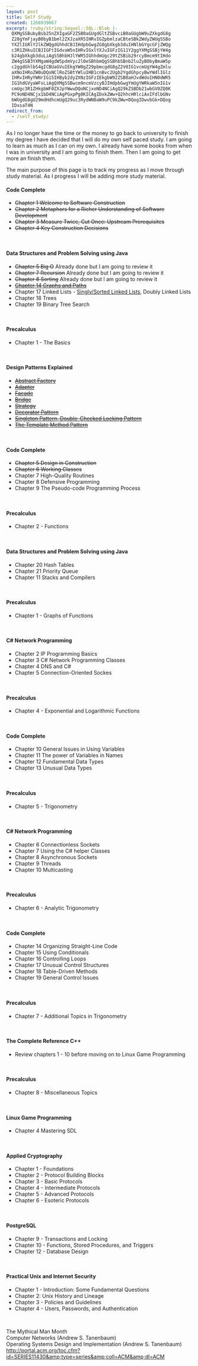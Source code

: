 ```yaml
---
layout: post
title: Self Study
created: 1266939067
excerpt: !ruby/string:Sequel::SQL::Blob |-
  QXMgSSBubyBsb25nZXIgaGF2ZSB0aGUgdGltZSBvciB0aGUgbW9uZXkgdG8g
  Z28gYmFjayB0byB1bml2ZXJzaXR5IHRvIGZpbmlzaCBteSBkZWdyZWUgSSBo
  YXZlIGRlY2lkZWQgdGhhdCBJIHdpbGwgZG8gbXkgb3duIHNlbGYgcGFjZWQg
  c3R1ZHkuICBJIGFtIGdvaW5nIHRvIGxlYXJuIGFzIG11Y2ggYXMgSSBjYW4g
  b24gbXkgb3duLiAgSSBhbHJlYWR5IGhhdmUgc29tZSBib29rcyBmcm9tIHdo
  ZW4gSSB3YXMgaW4gdW5pdmVyc2l0eSBhbmQgSSBhbSBnb2luZyB0byBmaW5p
  c2ggdGhlbS4gICBUaGVuIEkgYW0gZ29pbmcgdG8gZ2V0IG1vcmUgYW4gZmlu
  aXNoIHRoZW0uDQoNClRoZSBtYWluIHB1cnBvc2Ugb2YgdGhpcyBwYWdlIGlz
  IHRvIHRyYWNrIG15IHByb2dyZXNzIGFzIEkgbW92ZSB0aHJvdWdoIHN0dWR5
  IG1hdGVyaWFsLiAgQXMgSSBwcm9ncmVzcyBJIHdpbGwgYmUgYWRkaW5nIG1v
  cmUgc3R1ZHkgbWF0ZXJpYWwuDQoNCjxoND4NCiAgQ29kZSBDb21wbGV0ZQ0K
  PC9oND4NCjx1bD4NCiAgPGxpPg0KICAgIDxkZWw+Q2hhcHRlciAxIFdlbGNv
  bWUgdG8gU29mdHdhcmUgQ29uc3RydWN0aW9uPC9kZWw+DQogIDwvbGk+DQog
  IDxsaT4N
redirect_from:
  - /self_study/
---
```

As I no longer have the time or the money to go back to university to finish my degree I have decided that I will do my own self paced study.  I am going to learn as much as I can on my own.  I already have some books from when I was in university and I am going to finish them.   Then I am going to get more an finish them.

The main purpose of this page is to track my progress as I move through study material.  As I progress I will be adding more study material.

<h4>
  Code Complete
</h4>
<ul>
  <li>
    <del>Chapter 1 Welcome to Software Construction</del>
  </li>
  <li>
     <del>Chapter 2 Metaphors for a Richer Understanding of Software Development</del>
  </li>
<li>
     <del>Chapter 3 Measure Twice, Cut Once: Upstream Prerequisites</del>
  </li>
<li>
     <del>Chapter 4 Key Construction Decisions</del>
  </li>
</ul>
<br>

<h4>
  Data Structures and Problem Solving using Java
</h4>
<ul>
  <li>
     <del>Chapter 5 Big O</del> Already done but I am going to review it
  </li>
  <li>
     <del>Chapter 7 Recursion</del> Already done but I am going to review it
  </li>
  <li>
     <del>Chapter 8 Sorting</del> Already done but I am going to review it
  </li>
  <li>
     <del><a href="http://www.majorsilence.com/graphs_and_paths">Chapter 14 Graphs and Paths</a></del>
  </li>
  <li>
     Chapter 17 Linked Lists - <a href="http://majorsilence.com/singly_linked_lists">Singly/Sorted Linked Lists</a>, Doubly Linked Lists
  </li>
  <li>
     Chapter 18 Trees
  </li>
  <li>
     Chapter 19 Binary Tree Search
  </li>
</ul>
<br>

<h4>
Precalculus
</h4>
<ul>
  <li>
    Chapter 1 - The  Basics
  </li>
</ul>
<br>

<h4>
  Design Patterns Explained
</h4>
<ul>
  <li>
    <del><a href="http://majorsilence.com/design_patterns_explained">Abstract Factory</a></del>
  </li>
  <li>
    <del><a href="http://majorsilence.com/design_patterns_explained">Adapter</a></del>
  </li>
  <li>
    <del><a href="http://majorsilence.com/design_patterns_explained">Facade</a></del>
  </li>
  <li>
    <del><a href="http://majorsilence.com/design_patterns_explained">Bridge</a></del>
  </li>
  <li>
    <del><a href="http://majorsilence.com/design_patterns_explained">Strategy</a></del>
  </li>
   <li>
    <del><a href="http://majorsilence.com/design_patterns_explained">Decorator Pattern</a></del>
   </li>
   <li>
    <del><a href="http://majorsilence.com/design_patterns_explained">Singleton Pattern, Double-Checked Locking Pattern</a></del>
   </li>

   <li>
    <del><a href="http://majorsilence.com/design_patterns_explained">The Template Method Pattern</a></del>
   </li>
</ul>
<br>

<h4>
  Code Complete
</h4>
<ul>
  <li>
    <del>Chapter 5 Design in Construction</del>
  </li>
  <li>
    <del>Chapter 6 Working Classes</del>
  </li>
  <li>
     Chapter 7 High-Quality Routines
  </li>
  <li>
     Chapter 8 Defensive Programming
  </li>
  <li>
     Chapter 9 The Pseudo-code Programming Process
  </li>
</ul>
<br>

<h4>
Precalculus
</h4>
<ul>
  <li>
    Chapter 2 - Functions
  </li>
</ul>
<br>

<h4>
  Data Structures and Problem Solving using Java
</h4>
<ul>
  <li>
     Chapter 20 Hash Tables
  </li>
  <li>
     Chapter 21 Priority Queue
  </li>
  <li>
     Chapter 11 Stacks and Compilers
  </li>
</ul>
<br>

<h4>
Precalculus
</h4>
<ul>
  <li>
    Chapter 1 - Graphs of Functions
  </li>
</ul>
<br>

<h4>
  C# Network Programming
</h4>
<ul>
  <li>
     Chapter 2 IP Programming Basics
  </li>
  <li>
     Chapter 3 C# Network Programming Classes
  </li>
  <li>
     Chapter 4 DNS and C#
  </li>
  <li>
     Chapter 5 Connection-Oriented Sockes
  </li>
</ul>
<br>

<h4>
Precalculus
</h4>
<ul>
  <li>
    Chapter 4 - Exponential and Logarithmic Functions
  </li>
</ul>
<br>

<h4>
  Code Complete
</h4>
<ul>
  <li>
    Chapter 10 General Issues in Using Variables
  </li>
  <li>
     Chapter 11 The power of Variables in Names
  </li>
  <li>
     Chapter 12 Fundamental Data Types
  </li>
  <li>
     Chapter 13 Unusual Data Types
  </li>
</ul>
<br>

<h4>
Precalculus
</h4>
<ul>
  <li>
    Chapter 5 - Trigonometry
  </li>
</ul>
<br>

<h4>
  C# Network Programming
</h4>
<ul>
  <li>
     Chapter 6 Connectionless Sockets
  </li>
  <li>
     Chapter 7 Using the C# helper Classes
  </li>
  <li>
     Chapter 8 Asynchronous Sockets
  </li>
  <li>
     Chapter 9 Threads
  </li>
  <li>
     Chapter 10 Multicasting
  </li>
</ul>
<br>

<h4>
Precalculus
</h4>
<ul>
  <li>
    Chapter 6 - Analytic Trigonometry
  </li>
</ul>
<br>

<h4>
  Code Complete
</h4>
<ul>
  <li>
    Chapter 14 Organizing Straight-Line Code
  </li>
  <li>
     Chapter 15 Using Conditionals
  </li>
  <li>
     Chapter 16 Controlling Loops
  </li>
  <li>
     Chapter 17 Unusual Control Structures
  </li>
  <li>
     Chapter 18 Table-Driven Methods
  </li>
  <li>
     Chapter 19 General Control Issues
  </li>
</ul>
<br>

<h4>
Precalculus
</h4>
<ul>
  <li>
    Chapter 7 - Additional Topics in Trigonometry
  </li>
</ul>
<br>

<h4>
The Complete Reference C++
</h4>
<ul>
  <li>
     Review chapters 1 - 10  before moving on to Linux Game Programming
  </li>
</ul>
<br>

<h4>
Precalculus
</h4>
<ul>
  <li>
    Chapter 8 - Miscellaneous Topics
  </li>
</ul>
<br>

<h4>
Linux Game Programming
</h4>
<ul>
  <li>
     Chapter 4 Mastering SDL
  </li>
</ul>
<br>

<h4>
Applied Cryptography
</h4>
<ul>
  <li>
     Chapter 1 - Foundations
  </li>
 <li>
     Chapter 2 - Protocol Building Blocks
  </li>
 <li>
     Chapter 3 - Basic Protocols
  </li>
 <li>
     Chapter 4 - Intermediate Protocols
  </li>
 <li>
     Chapter 5 - Advanced Protocols
  </li>
 <li>
     Chapter 6 - Esoteric Protocols
  </li>
</ul>
<br>

<h4>
PostgreSQL
</h4>
<ul>
  <li>
     Chapter 9 - Transactions and Locking
  </li>
  <li>
     Chapter 10 - Functions, Stored Procedures, and Triggers
  </li>
  <li>
     Chapter 12 - Database Design
  </li>
</ul>
<br>

<h4>
Practical Unix and Internet Security
</h4>
<ul>
  <li>
    Chapter 1 - Introduction: Some Fundamental Questions
  </li>
  <li>
    Chapter 2: Unix History and Lineage
  </li>
  <li>
    Chapter 3 - Policies and Guidelines
  </li>
  <li>
    Chapter 4 - Users, Passwords, and Authentication
  </li>
</ul>
<br>

The Mythical Man Month<br>
Computer Networks (Andrew S. Tanenbaum)<br>
Operating Systems Design and Implementation (Andrew S. Tanenbaum)<br>
http://portal.acm.org/toc.cfm?id=SERIES11430&amp;type=series&amp;coll=ACM&amp;dl=ACM

